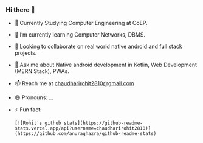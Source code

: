 ### Hi there 👋


- 🔭 Currently Studying Computer Engineering at CoEP.
- 🌱 I’m currently learning Computer Networks, DBMS.
- 👯 Looking to collaborate on real world native android and full stack projects.
- 💬 Ask me about Native android development in Kotlin, Web Development (MERN Stack), PWAs.
- 📫 Reach me at chaudharirohit2810@gmail.com
- 😄 Pronouns: ...
- ⚡ Fun fact: 








      [![Rohit's github stats](https://github-readme-stats.vercel.app/api?username=chaudharirohit2810)](https://github.com/anuraghazra/github-readme-stats)
